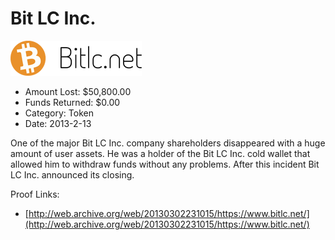 # Bit LC Inc.
![Bit LC Inc.](/rektimages/Bit-LC-Inc..png)
- Amount Lost: $50,800.00
- Funds Returned: $0.00
- Category: Token
- Date: 2013-2-13

One of the major Bit LC Inc. company shareholders disappeared with a huge amount of user assets. He was a holder of the Bit LC Inc. cold wallet that allowed him to withdraw funds without any problems. After this incident Bit LC Inc. announced its closing.


Proof Links:
- [http://web.archive.org/web/20130302231015/https://www.bitlc.net/](http://web.archive.org/web/20130302231015/https://www.bitlc.net/)


